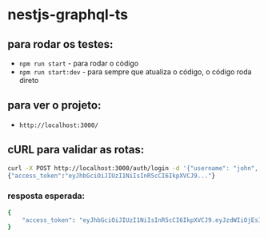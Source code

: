 # nestjs-graphql-ts

## para rodar os testes:

- `npm run start` - para rodar o código
- `npm run start:dev` - para sempre que atualiza o código, o código roda direto

## para ver o projeto:

- `http://localhost:3000/`

## cURL para validar as rotas:

```bash
curl -X POST http://localhost:3000/auth/login -d '{"username": "john", "password": "changeme"}' -H "Content-Type: application/json"
{"access_token":"eyJhbGciOiJIUzI1NiIsInR5cCI6IkpXVCJ9..."}
```

### resposta esperada:

```bash
{
	"access_token": "eyJhbGciOiJIUzI1NiIsInR5cCI6IkpXVCJ9.eyJzdWIiOjEsInVzZXJuYW1lIjoiam9obiIsImlhdCI6MTc2MTg1Mjc5OSwiZXhwIjoxNzYxODUyODU5fQ.8X04qt9_EsWAbdE7ADlyody3KkXIgEF3pb1A6t1aU7E"
}
```
